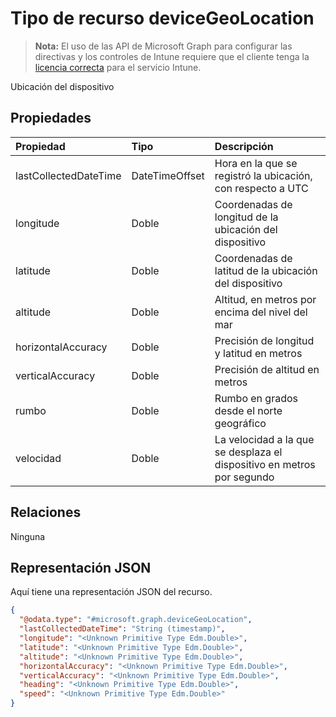 # <a name="devicegeolocation-resource-type"></a>Tipo de recurso deviceGeoLocation

> **Nota:** El uso de las API de Microsoft Graph para configurar las directivas y los controles de Intune requiere que el cliente tenga la [licencia correcta](https://go.microsoft.com/fwlink/?linkid=839381) para el servicio Intune.

Ubicación del dispositivo
## <a name="properties"></a>Propiedades
|Propiedad|Tipo|Descripción|
|:---|:---|:---|
|lastCollectedDateTime|DateTimeOffset|Hora en la que se registró la ubicación, con respecto a UTC|
|longitude|Doble|Coordenadas de longitud de la ubicación del dispositivo|
|latitude|Doble|Coordenadas de latitud de la ubicación del dispositivo|
|altitude|Doble|Altitud, en metros por encima del nivel del mar|
|horizontalAccuracy|Doble|Precisión de longitud y latitud en metros|
|verticalAccuracy|Doble|Precisión de altitud en metros|
|rumbo|Doble|Rumbo en grados desde el norte geográfico|
|velocidad|Doble|La velocidad a la que se desplaza el dispositivo en metros por segundo|

## <a name="relationships"></a>Relaciones
Ninguna
## <a name="json-representation"></a>Representación JSON
Aquí tiene una representación JSON del recurso.
<!-- {
  "blockType": "resource",
  "keyProperty": "id",
  "@odata.type": "microsoft.graph.deviceGeoLocation"
}
-->
``` json
{
  "@odata.type": "#microsoft.graph.deviceGeoLocation",
  "lastCollectedDateTime": "String (timestamp)",
  "longitude": "<Unknown Primitive Type Edm.Double>",
  "latitude": "<Unknown Primitive Type Edm.Double>",
  "altitude": "<Unknown Primitive Type Edm.Double>",
  "horizontalAccuracy": "<Unknown Primitive Type Edm.Double>",
  "verticalAccuracy": "<Unknown Primitive Type Edm.Double>",
  "heading": "<Unknown Primitive Type Edm.Double>",
  "speed": "<Unknown Primitive Type Edm.Double>"
}
```




